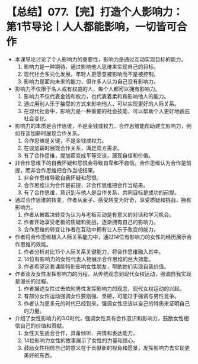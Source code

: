 # 【总结】077.【完】打造个人影响力：第1节导论丨人人都能影响，一切皆可合作

-   本课导论讨论了个人影响力的重要性，影响力是通过互动实现目标的能力。
    1.  影响力是一种期待，通过影响他人思维来实现自己的目标。
    2.  现代社会多元化发展，年轻人更愿意被影响而不是被控制。
    3.  影响力是面向未来的能力，但许多人认为自己没有影响力。
-   影响力不仅限于名人或有权威的人，每个人都可以拥有影响力。
    1.  影响力不仅代表金钱和权力，也代表着柔和和影响他人的能力。
    2.  通过用别人乐于接受的方式来影响他人，可以实现更好的人际关系。
    3.  在现代社会中，影响力是一种重要的社会技能，可以帮助个人更好地适应社会变化。
-   影响力的本质是合作思维，不是金钱或权力。合作思维能帮助建立影响力，例如在谈加薪时展现合作关系。
    1.  合作思维是关键，不是金钱或权力。
    2.  在谈加薪时展现合作关系，满足双方需求。
    3.  有了合作思维，提加薪变成平等交谈，展现自信和价值。
-   非合作思维下的自我怀疑和怨恨会导致自卑和不自信。合作思维认为合作是前提，而非合作思维把合作当成结果。
    1.  非合作思维导致自我怀疑和怨恨。
    2.  合作思维认为合作是前提，非合作思维把合作当结果。
    3.  有了合作思维，意识到与他人是合作关系，共同目标是成功的前提。
-   通过合作思维的转变，作者从面子、感受转变为好奇，享受质疑和挑战，拥有影响力。
    1.  作者从被裁决转变为认为与老板互动是有意义的对话和学习机会。
    2.  作者开始享受老板的质疑和挑战，逐渐拥有自己的影响力。
    3.  合作思维的转变让作者在互动中拥有让人乐于改变的能力。
-   作者将合作思维植入人际关系能力中，通过14位有影响力的女性的经历展示合作思维的效能。
    1.  作者分析对比15个人际关系关键能力，将合作思维融入其中。
    2.  14位有影响力的女性代表人物展示合作思维的巨大效能。
    3.  作者希望这套课能特别影响女性朋友，帮助她们实现自我价值。
-   作者谈及女性发挥影响力的历程，从传统观念到现代女权运动，强调自我实现是漫长的过程。
    1.  作者描述女性过去依附男性发挥影响力的观念，现代女权运动的兴起。
    2.  有部分女性运动强调女性要刚强、坚硬，可能过于强调与男性竞争。
    3.  作者认为更多元的时代已经到来，强调女性应该以自己的特质来证明自己的力量。
-   介绍了女性影响力的3.0时代，强调女性具有合作意识和影响力，鼓励女性相信自己的价值和贡献。
    1.  女性天生适合合作，具备倾听、共情和表达能力。
    2.  14位影响力女性的故事展示了女性的力量和信心。
    3.  鼓励女性相信自己的意义在于贡献新的视角和愿景，发挥影响力去实现更美好的东西。